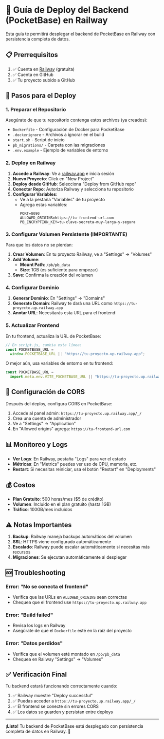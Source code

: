 # 🚀 Guía de Deploy del Backend (PocketBase) en Railway

Esta guía te permitirá desplegar el backend de PocketBase en Railway con persistencia completa de datos.

## 📋 Prerrequisitos

1. ✅ Cuenta en [Railway](https://railway.app) (gratuita)
2. ✅ Cuenta en GitHub
3. ✅ Tu proyecto subido a GitHub

## 🔧 Pasos para el Deploy

### 1. Preparar el Repositorio

Asegúrate de que tu repositorio contenga estos archivos (ya creados):

- `Dockerfile` - Configuración de Docker para PocketBase
- `.dockerignore` - Archivos a ignorar en el build
- `start.sh` - Script de inicio
- `pb_migrations/` - Carpeta con las migraciones
- `.env.example` - Ejemplo de variables de entorno

### 2. Deploy en Railway

1. **Accede a Railway**: Ve a [railway.app](https://railway.app) e inicia sesión
2. **Nuevo Proyecto**: Click en "New Project"
3. **Deploy desde GitHub**: Selecciona "Deploy from GitHub repo"
4. **Conectar Repo**: Autoriza Railway y selecciona tu repositorio
5. **Configurar Variables**:
   - Ve a la pestaña "Variables" de tu proyecto
   - Agrega estas variables:
     ```
     PORT=8090
     ALLOWED_ORIGINS=https://tu-frontend-url.com
     PB_ENCRYPTION_KEY=tu-clave-secreta-muy-larga-y-segura
     ```

### 3. Configurar Volumen Persistente (IMPORTANTE)

Para que los datos no se pierdan:

1. **Crear Volumen**: En tu proyecto Railway, ve a "Settings" → "Volumes"
2. **Add Volume**:
   - **Mount Path**: `/pb/pb_data`
   - **Size**: 1GB (es suficiente para empezar)
3. **Save**: Confirma la creación del volumen

### 4. Configurar Dominio

1. **Generar Dominio**: En "Settings" → "Domains"
2. **Generate Domain**: Railway te dará una URL como `https://tu-proyecto.up.railway.app`
3. **Anotar URL**: Necesitarás esta URL para el frontend

### 5. Actualizar Frontend

En tu frontend, actualiza la URL de PocketBase:

```javascript
// En script.js, cambia esta línea:
const POCKETBASE_URL =
  window.POCKETBASE_URL || "https://tu-proyecto.up.railway.app";
```

O mejor aún, usa variables de entorno en tu frontend:

```javascript
const POCKETBASE_URL =
  import.meta.env.VITE_POCKETBASE_URL || "https://tu-proyecto.up.railway.app";
```

## 🔧 Configuración de CORS

Después del deploy, configura CORS en PocketBase:

1. Accede al panel admin: `https://tu-proyecto.up.railway.app/_/`
2. Crea una cuenta de administrador
3. Ve a "Settings" → "Application"
4. En "Allowed origins" agrega: `https://tu-frontend-url.com`

## 📊 Monitoreo y Logs

- **Ver Logs**: En Railway, pestaña "Logs" para ver el estado
- **Métricas**: En "Metrics" puedes ver uso de CPU, memoria, etc.
- **Restart**: Si necesitas reiniciar, usa el botón "Restart" en "Deployments"

## 💰 Costos

- **Plan Gratuito**: 500 horas/mes ($5 de crédito)
- **Volumen**: Incluido en el plan gratuito (hasta 1GB)
- **Tráfico**: 100GB/mes incluidos

## ⚠️ Notas Importantes

1. **Backup**: Railway maneja backups automáticos del volumen
2. **SSL**: HTTPS viene configurado automáticamente
3. **Escalado**: Railway puede escalar automáticamente si necesitas más recursos
4. **Migraciones**: Se ejecutan automáticamente al desplegar

## 🆘 Troubleshooting

### Error: "No se conecta el frontend"

- Verifica que las URLs en `ALLOWED_ORIGINS` sean correctas
- Chequea que el frontend use `https://tu-proyecto.up.railway.app`

### Error: "Build failed"

- Revisa los logs en Railway
- Asegúrate de que el `Dockerfile` esté en la raíz del proyecto

### Error: "Datos perdidos"

- Verifica que el volumen esté montado en `/pb/pb_data`
- Chequea en Railway "Settings" → "Volumes"

## ✅ Verificación Final

Tu backend estará funcionando correctamente cuando:

1. ✅ Railway muestre "Deploy successful"
2. ✅ Puedas acceder a `https://tu-proyecto.up.railway.app/_/`
3. ✅ El frontend se conecte sin errores CORS
4. ✅ Los datos se guarden y persistan entre deploys

---

**¡Listo!** Tu backend de PocketBase está desplegado con persistencia completa de datos en Railway. 🎉

